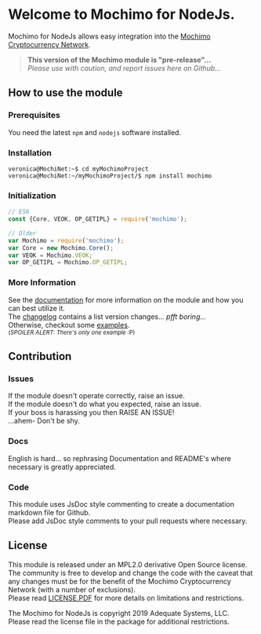 # Welcome to Mochimo for NodeJs.
Mochimo for NodeJs allows easy integration into the
[Mochimo Cryptocurrency Network](https://mochimo.org/).
>**This version of the Mochimo module is "pre-release"...**  
*Please use with caution, and report issues here on Github...*


## How to use the module
### Prerequisites
You need the latest `npm` and `nodejs` software installed.
### Installation
```console
veronica@MochiNet:~$ cd myMochimoProject
veronica@MochiNet:~/myMochimoProject/$ npm install mochimo
```
### Initialization
```js
// ES6
const {Core, VEOK, OP_GETIPL} = require('mochimo');

// Older
var Mochimo = require('mochimo');
var Core = new Mochimo.Core();
var VEOK = Mochimo.VEOK;
var OP_GETIPL = Mochimo.OP_GETIPL;
```
### More Information
See the [documentation](docs/README.md) for more information on the module and
how you can best utilize it.  
The [changelog](docs/CHANGELOG.md) contains a list version changes... *pfft
boring...*   
Otherwise, checkout some [examples](examples).  
<sup>(*SPOILER ALERT: There's only one example* :P)</sup>


## Contribution
### Issues
If the module doesn't operate correctly, raise an issue.  
If the module doesn't do what you expected, raise an issue.  
If your boss is harassing you then RAISE AN ISSUE!  
...ahem- Don't be shy.
### Docs
English is hard... so rephrasing Documentation and README's where necessary is
greatly appreciated.
### Code
This module uses JsDoc style commenting to create a documentation markdown file
for Github.  
Please add JsDoc style comments to your pull requests where necessary.


## License
This module is released under an MPL2.0 derivative Open Source license.  
The community is free to develop and change the code with the caveat that any
changes must be for the benefit of the Mochimo Cryptocurrency Network (with a
number of exclusions).  
Please read [LICENSE.PDF](LICENSE.PDF) for more details on limitations and
restrictions.

The Mochimo for NodeJs is copyright 2019 Adequate Systems, LLC.  
Please read the license file in the package for additional restrictions.

